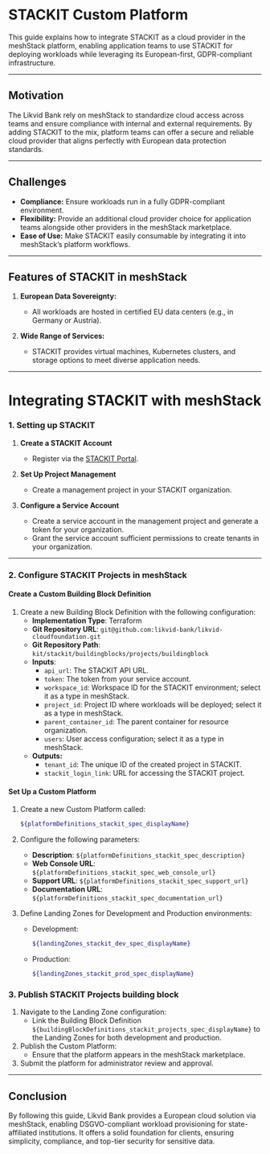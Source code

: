 # STACKIT Custom Platform

This guide explains how to integrate STACKIT as a cloud provider in the meshStack platform, enabling application teams to use STACKIT for deploying workloads while leveraging its European-first, GDPR-compliant infrastructure.

---

## Motivation

The Likvid Bank rely on meshStack to standardize cloud access across teams and ensure compliance with internal and external requirements. By adding STACKIT to the mix, platform teams can offer a secure and reliable cloud provider that aligns perfectly with European data protection standards.


---

## Challenges

- **Compliance:** Ensure workloads run in a fully GDPR-compliant environment.
- **Flexibility:** Provide an additional cloud provider choice for application teams alongside other providers in the meshStack marketplace.
- **Ease of Use:** Make STACKIT easily consumable by integrating it into meshStack’s platform workflows.

---

## Features of STACKIT in meshStack

1. **European Data Sovereignty:**
   - All workloads are hosted in certified EU data centers (e.g., in Germany or Austria).

4. **Wide Range of Services:**
   - STACKIT provides virtual machines, Kubernetes clusters, and storage options to meet diverse application needs.

---

# Integrating STACKIT with meshStack

### 1. Setting up STACKIT

1. **Create a STACKIT Account**
   - Register via the [STACKIT Portal](https://stackit.de).

2. **Set Up Project Management**
   - Create a management project in your STACKIT organization.

3. **Configure a Service Account**
   - Create a service account in the management project and generate a token for your organization.
   - Grant the service account sufficient permissions to create tenants in your organization.

---

### 2. Configure STACKIT Projects in meshStack

#### Create a Custom Building Block Definition

1. Create a new Building Block Definition with the following configuration:
   - **Implementation Type**: Terraform
   - **Git Repository URL**: `git@github.com:likvid-bank/likvid-cloudfoundation.git`
   - **Git Repository Path**: `kit/stackit/buildingblocks/projects/buildingblock`
   - **Inputs**:
     - `api_url`: The STACKIT API URL.
     - `token`: The token from your service account.
     - `workspace_id`: Workspace ID for the STACKIT environment; select it as a type in meshStack.
     - `project_id`: Project ID where workloads will be deployed; select it as a type in meshStack.
     - `parent_container_id`: The parent container for resource organization.
     - `users`: User access configuration; select it as a type in meshStack.
   - **Outputs:**
     - `tenant_id`: The unique ID of the created project in STACKIT.
     - `stackit_login_link`: URL for accessing the STACKIT project.

#### Set Up a Custom Platform

1. Create a new Custom Platform called:
   ```bash
   ${platformDefinitions_stackit_spec_displayName}
   ```

2. Configure the following parameters:
   - **Description**: `${platformDefinitions_stackit_spec_description}`
   - **Web Console URL**: `${platformDefinitions_stackit_spec_web_console_url}`
   - **Support URL**: `${platformDefinitions_stackit_spec_support_url}`
   - **Documentation URL**: `${platformDefinitions_stackit_spec_documentation_url}`

3. Define Landing Zones for Development and Production environments:
   - Development:
     ```bash
     ${landingZones_stackit_dev_spec_displayName}
     ```
   - Production:
     ```bash
     ${landingZones_stackit_prod_spec_displayName}
     ```

### 3. Publish  STACKIT Projects building block

1. Navigate to the Landing Zone configuration:
   - Link the Building Block Definition `${buildingBlockDefinitions_stackit_projects_spec_displayName}` to the Landing Zones for both development and production.
2. Publish the Custom Platform:
   - Ensure that the platform appears in the meshStack marketplace.
3. Submit the platform for administrator review and approval.

---

## Conclusion

By following this guide, Likvid Bank provides a European cloud solution via meshStack, enabling DSGVO-compliant workload provisioning for state-affiliated institutions. It offers a solid foundation for clients, ensuring simplicity, compliance, and top-tier security for sensitive data.

